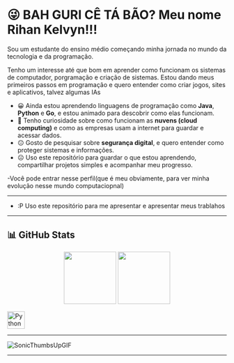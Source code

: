 # 😜 BAH GURI CÊ TÁ BÃO? Meu nome Rihan Kelvyn!!!

Sou um estudante do ensino médio começando minha jornada no mundo da tecnologia e da programação.

Tenho um interesse até que bom em aprender como funcionam os sistemas de computador, porgramação e criação de sistemas. Estou dando meus primeiros passos em programação e quero entender como criar jogos, sites e aplicativos, talvez algumas IAs

- 😀 Ainda estou aprendendo linguagens de programação como **Java**, **Python** e **Go**, e estou animado para descobrir como elas funcionam.
- 🙂 Tenho curiosidade sobre como funcionam as **nuvens (cloud computing)** e como as empresas usam a internet para guardar e acessar dados.
- 😐 Gosto de pesquisar sobre **segurança digital**, e quero entender como proteger sistemas e informações.
- ☹️ Uso este repositório para guardar o que estou aprendendo, compartilhar projetos simples e acompanhar meu progresso.

-Você pode entrar nesse perfil(que é meu obviamente, para ver minha evolução nesse mundo computaciopnal)

---
- :P Uso este repositório para me apresentar e apresentar meus trablahos

---

## 📊 GitHub Stats

<p align="center">
  <img height="120em" src="https://github-readme-stats.vercel.app/api?username=YNFINIT666&show_icons=true&theme=tokyonight&hide_title=false" />
  <img height="120em" src="https://github-readme-stats.vercel.app/api/top-langs/?username=YNFINIT666&layout=compact&theme=tokyonight" />
</p>




  <img src="https://cdn.jsdelivr.net/gh/devicons/devicon/icons/python/python-original.svg" height="40" alt="Python" />
 

---

![SonicThumbsUpGIF](https://github.com/user-attachments/assets/ac30ae76-a2fe-4633-a4f5-646f17e9c6d7)

---

